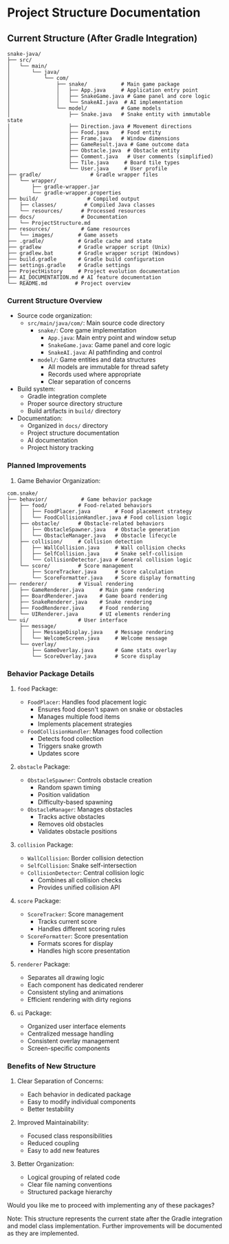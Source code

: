 # Project Structure Documentation

## Current Structure (After Gradle Integration)

```
snake-java/
├── src/
│   └── main/
│       └── java/
│           └── com/
│               ├── snake/           # Main game package
│               │   ├── App.java     # Application entry point
│               │   ├── SnakeGame.java # Game panel and core logic
│               │   └── SnakeAI.java  # AI implementation
│               └── model/           # Game models
│                   ├── Snake.java   # Snake entity with immutable state
│                   ├── Direction.java # Movement directions
│                   ├── Food.java    # Food entity
│                   ├── Frame.java   # Window dimensions
│                   ├── GameResult.java # Game outcome data
│                   ├── Obstacle.java  # Obstacle entity
│                   ├── Comment.java   # User comments (simplified)
│                   ├── Tile.java     # Board tile types
│                   └── User.java     # User profile
├── gradle/                # Gradle wrapper files
│   └── wrapper/
│       ├── gradle-wrapper.jar
│       └── gradle-wrapper.properties
├── build/                # Compiled output
│   ├── classes/         # Compiled Java classes
│   └── resources/      # Processed resources
├── docs/               # Documentation
│   └── ProjectStructure.md
├── resources/          # Game resources
│   └── images/        # Game assets
├── .gradle/           # Gradle cache and state
├── gradlew            # Gradle wrapper script (Unix)
├── gradlew.bat        # Gradle wrapper script (Windows)
├── build.gradle       # Gradle build configuration
├── settings.gradle    # Gradle settings
├── ProjectHistory     # Project evolution documentation
├── AI_DOCUMENTATION.md # AI feature documentation
└── README.md         # Project overview
```

### Current Structure Overview
- Source code organization:
  - `src/main/java/com/`: Main source code directory
    - `snake/`: Core game implementation
      - `App.java`: Main entry point and window setup
      - `SnakeGame.java`: Game panel and core logic
      - `SnakeAI.java`: AI pathfinding and control
    - `model/`: Game entities and data structures
      - All models are immutable for thread safety
      - Records used where appropriate
      - Clear separation of concerns
- Build system:
  - Gradle integration complete
  - Proper source directory structure
  - Build artifacts in `build/` directory
- Documentation:
  - Organized in `docs/` directory
  - Project structure documentation
  - AI documentation
  - Project history tracking

### Planned Improvements

1. Game Behavior Organization:
```
com.snake/
├── behavior/           # Game behavior package
│   ├── food/          # Food-related behaviors
│   │   ├── FoodPlacer.java        # Food placement strategy
│   │   └── FoodCollisionHandler.java # Food collision logic
│   ├── obstacle/      # Obstacle-related behaviors
│   │   ├── ObstacleSpawner.java   # Obstacle generation
│   │   └── ObstacleManager.java   # Obstacle lifecycle
│   ├── collision/     # Collision detection
│   │   ├── WallCollision.java     # Wall collision checks
│   │   ├── SelfCollision.java     # Snake self-collision
│   │   └── CollisionDetector.java # General collision logic
│   └── score/         # Score management
│       ├── ScoreTracker.java      # Score calculation
│       └── ScoreFormatter.java    # Score display formatting
├── renderer/          # Visual rendering
│   ├── GameRenderer.java     # Main game rendering
│   ├── BoardRenderer.java    # Game board rendering
│   ├── SnakeRenderer.java    # Snake rendering
│   ├── FoodRenderer.java     # Food rendering
│   └── UIRenderer.java       # UI elements rendering
└── ui/                # User interface
    ├── message/
    │   ├── MessageDisplay.java    # Message rendering
    │   └── WelcomeScreen.java     # Welcome message
    └── overlay/
        ├── GameOverlay.java       # Game stats overlay
        └── ScoreOverlay.java      # Score display
```

### Behavior Package Details

1. `food` Package:
   - `FoodPlacer`: Handles food placement logic
     - Ensures food doesn't spawn on snake or obstacles
     - Manages multiple food items
     - Implements placement strategies
   - `FoodCollisionHandler`: Manages food collection
     - Detects food collection
     - Triggers snake growth
     - Updates score

2. `obstacle` Package:
   - `ObstacleSpawner`: Controls obstacle creation
     - Random spawn timing
     - Position validation
     - Difficulty-based spawning
   - `ObstacleManager`: Manages obstacles
     - Tracks active obstacles
     - Removes old obstacles
     - Validates obstacle positions

3. `collision` Package:
   - `WallCollision`: Border collision detection
   - `SelfCollision`: Snake self-intersection
   - `CollisionDetector`: Central collision logic
     - Combines all collision checks
     - Provides unified collision API

4. `score` Package:
   - `ScoreTracker`: Score management
     - Tracks current score
     - Handles different scoring rules
   - `ScoreFormatter`: Score presentation
     - Formats scores for display
     - Handles high score presentation

5. `renderer` Package:
   - Separates all drawing logic
   - Each component has dedicated renderer
   - Consistent styling and animations
   - Efficient rendering with dirty regions

6. `ui` Package:
   - Organized user interface elements
   - Centralized message handling
   - Consistent overlay management
   - Screen-specific components

### Benefits of New Structure
1. Clear Separation of Concerns:
   - Each behavior in dedicated package
   - Easy to modify individual components
   - Better testability
   
2. Improved Maintainability:
   - Focused class responsibilities
   - Reduced coupling
   - Easy to add new features

3. Better Organization:
   - Logical grouping of related code
   - Clear file naming conventions
   - Structured package hierarchy

Would you like me to proceed with implementing any of these packages?

Note: This structure represents the current state after the Gradle integration and model class implementation. Further improvements will be documented as they are implemented. 